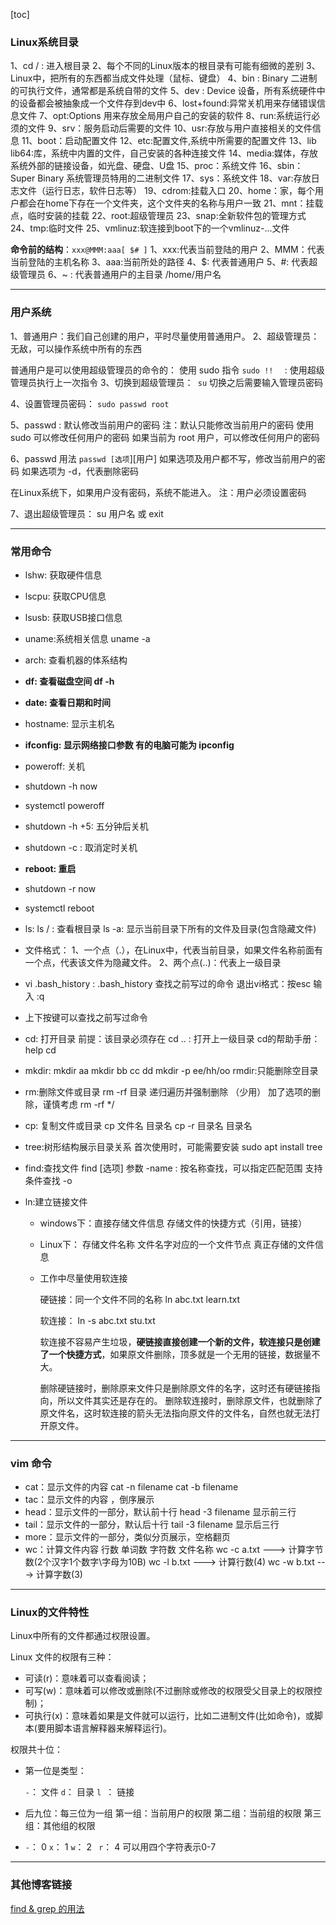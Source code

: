[toc]

### Linux系统目录

1、cd /  : 进入根目录
2、每个不同的Linux版本的根目录有可能有细微的差别
3、Linux中，把所有的东西都当成文件处理（鼠标、键盘）
4、bin : Binary 二进制的可执行文件，通常都是系统自带的文件
5、dev : Device 设备，所有系统硬件中的设备都会被抽象成一个文件存到dev中
6、lost+found:异常关机用来存储错误信息文件
7、opt:Options   用来存放全局用户自己的安装的软件
8、run:系统运行必须的文件
9、srv：服务启动后需要的文件
10、usr:存放与用户直接相关的文件信息
11、boot：启动配置文件
12、etc:配置文件,系统中所需要的配置文件
13、lib lib64:库，系统中内置的文件，自己安装的各种连接文件
14、media:媒体，存放系统外部的链接设备，如光盘、硬盘、U盘
15、proc：系统文件
16、sbin：Super Binary  系统管理员特用的二进制文件
17、sys：系统文件
18、var:存放日志文件（运行日志，软件日志等）
19、cdrom:挂载入口
20、home：家，每个用户都会在home下存在一个文件夹，这个文件夹的名称与用户一致
21、mnt：挂载点，临时安装的挂载
22、root:超级管理员
23、snap:全新软件包的管理方式
24、tmp:临时文件
25、vmlinuz:软连接到boot下的一个vmlinuz-...文件

**命令前的结构**：`xxx@MMM:aaa[ $# ]`
1、xxx:代表当前登陆的用户
2、MMM：代表当前登陆的主机名称
3、aaa:当前所处的路径
4、$: 代表普通用户
5、#: 代表超级管理员
6、~ : 代表普通用户的主目录     /home/用户名

---

### 用户系统

1、普通用户：我们自己创建的用户，平时尽量使用普通用户。
2、超级管理员：无敌，可以操作系统中所有的东西

普通用户是可以使用超级管理员的命令的：
	使用 sudo 指令
	`sudo !!  ` : 使用超级管理员执行上一次指令
3、切换到超级管理员：` su`
切换之后需要输入管理员密码

4、设置管理员密码：
	`sudo passwd root`

5、passwd : 默认修改当前用户的密码
注：默认只能修改当前用户的密码
使用 sudo 可以修改任何用户的密码
如果当前为 root 用户，可以修改任何用户的密码

6、passwd 用法
	`passwd [选项`][用户]
	如果选项及用户都不写，修改当前用户的密码
	如果选项为 -d，代表删除密码

在Linux系统下，如果用户没有密码，系统不能进入。
注：用户必须设置密码

7、退出超级管理员：
	su 用户名 或 exit

---

### 常用命令
- lshw:  获取硬件信息

- lscpu: 获取CPU信息

- lsusb: 获取USB接口信息

- uname:系统相关信息
     uname -a

- arch: 查看机器的体系结构

- **df: 查看磁盘空间   df -h**

- **date: 查看日期和时间**

- hostname: 显示主机名

- **ifconfig: 显示网络接口参数   有的电脑可能为 ipconfig**

- poweroff: 关机

- shutdown -h now 

- systemctl poweroff

- shutdown -h +5: 五分钟后关机

- shutdown -c : 取消定时关机

- **reboot: 重启**

- shutdown -r now

- systemctl reboot

- ls:
  ls / : 查看根目录
  ls -a: 显示当前目录下所有的文件及目录(包含隐藏文件)

- 文件格式：
  1、一个点（.），在Linux中，代表当前目录，如果文件名称前面有一个点，代表该文件为隐藏文件。
  2、两个点(..)：代表上一级目录

- vi .bash_history  : .bash_history 查找之前写过的命令
  退出vi格式：按esc 输入 :q

- 上下按键可以查找之前写过命令

- cd: 打开目录 前提：该目录必须存在
  cd ..  : 打开上一级目录
  cd的帮助手册：help cd

- mkdir:
  	mkdir aa
    	mkdir bb cc dd
    	mkdir -p ee/hh/oo
  rmdir:只能删除空目录

- rm:删除文件或目录
  	rm -rf 目录  递归遍历并强制删除   （少用）
    	加了选项的删除，谨慎考虑 rm -rf */

- cp: 复制文件或目录
  	cp 文件名 目录名
    	cp -r 目录名 目录名

- tree:树形结构展示目录关系
  首次使用时，可能需要安装    sudo apt install tree

- find:查找文件
  find [选项] 参数
  -name : 按名称查找，可以指定匹配范围
  支持条件查找 -o

- ln:建立链接文件

  - windows下：直接存储文件信息
    	   存储文件的快捷方式（引用，链接）

  - Linux下：
    存储文件名称
    文件名字对应的一个文件节点
    真正存储的文件信息

  - 工作中尽量使用软连接

    硬链接：同一个文件不同的名称 
    ln abc.txt learn.txt

    软连接：
    ln -s abc.txt stu.txt

    软连接不容易产生垃圾，**硬链接直接创建一个新的文件，软连接只是创建了一个快捷方式**，如果原文件删除，顶多就是一个无用的链接，数据量不大。

    删除硬链接时，删除原来文件只是删除原文件的名字，这时还有硬链接指向，所以文件其实还是存在的。
    删除软连接时，删除原文件，也就删除了原文件名，这时软连接的箭头无法指向原文件的文件名，自然也就无法打开原文件。

---

### vim 命令

- cat：显示文件的内容
  	cat -n filename
  	cat -b filename
- tac：显示文件的内容 ，倒序展示
- head：显示文件的一部分，默认前十行
  	head -3 filename  显示前三行
- tail：显示文件的一部分，默认后十行
  	tail -3 filename  显示后三行
- more：显示文件的一部分，类似分页展示，空格翻页
- wc：计算文件内容
  	行数   单词数  字符数   文件名称
  wc -c a.txt   ---> 计算字节数(2个汉字1个数字\字母为10B)
  wc -l b.txt   ---> 计算行数(4)
  wc -w b.txt   ---> 计算字数(3)

---

### Linux的文件特性

Linux中所有的文件都通过权限设置。

Linux 文件的权限有三种：   

- 可读(r)：意味着可以查看阅读；
- 可写(w)：意味着可以修改或删除(不过删除或修改的权限受父目录上的权限控制)； 
- 可执行(x)：意味着如果是文件就可以运行，比如二进制文件(比如命令)，或脚本(要用脚本语言解释器来解释运行)。

权限共十位：

- 第一位是类型： 

  `-`： 文件
  `d`： 目录
  `l `： 链接

- 后九位：每三位为一组
  第一组：当前用户的权限
  第二组：当前组的权限
  第三组：其他组的权限
- `-`： 0
  `x`： 1
  `w`： 2
  ` r`： 4
   可以用四个字符表示0-7

---

### 其他博客链接

[find & grep 的用法](https://www.cnblogs.com/skynet/archive/2010/12/25/1916873.html)